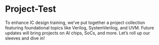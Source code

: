 # Project-Test
To enhance IC design training, we’ve put together a project collection featuring foundational topics like Verilog, SystemVerilog, and UVM. Future updates will bring projects on AI chips, SoCs, and more. Let’s roll up our sleeves and dive in!
